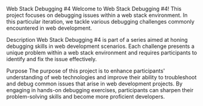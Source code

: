 Web Stack Debugging #4
Welcome to Web Stack Debugging #4! This project focuses on debugging issues within a web stack environment. In this particular iteration, we tackle various debugging challenges commonly encountered in web development.

Description
Web Stack Debugging #4 is part of a series aimed at honing debugging skills in web development scenarios. Each challenge presents a unique problem within a web stack environment and requires participants to identify and fix the issue effectively.

Purpose
The purpose of this project is to enhance participants' understanding of web technologies and improve their ability to troubleshoot and debug common issues that arise in web development projects. By engaging in hands-on debugging exercises, participants can sharpen their problem-solving skills and become more proficient developers.
